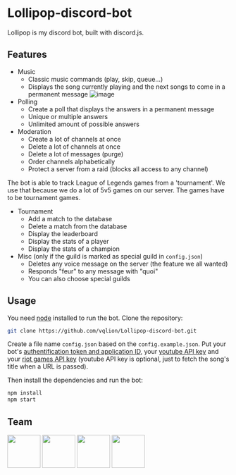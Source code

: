 # Lollipop-discord-bot

Lollipop is my discord bot, built with discord.js.

## Features

- Music
  - Classic music commands (play, skip, queue...)
  - Displays the song currently playing and the next songs to come in a permanent message
   ![image](https://github.com/vqlion/Lollipop-discord-bot/assets/104720049/62e259fd-2e49-41de-8b29-9aa351ba24f4)
- Polling
  - Create a poll that displays the answers in a permanent message
  - Unique or multiple answers
  - Unlimited amount of possible answers
- Moderation
  - Create a lot of channels at once
  - Delete a lot of channels at once
  - Delete a lot of messages (purge)
  - Order channels alphabetically
  - Protect a server from a raid (blocks all access to any channel)

The bot is able to track League of Legends games from a 'tournament'. We use that because we do a lot of 5v5 games on our server. The games have to be tournament games.

- Tournament
  - Add a match to the database
  - Delete a match from the database
  - Display the leaderboard
  - Display the stats of a player
  - Display the stats of a champion
- Misc (only if the guild is marked as special guild in ```config.json```)
  - Deletes any voice message on the server (the feature we all wanted)
  - Responds "feur" to any message with "quoi"
  - You can also choose special guilds

## Usage

You need [node](https://nodejs.org) installed to run the bot.
Clone the repository:
```bash
git clone https://github.com/vqlion/Lollipop-discord-bot.git
```
Create a file name ```config.json``` based on the ```config.example.json```. Put your bot's [authentification token and application ID](https://discord.com/developers/docs/getting-started), your [youtube API key](https://console.cloud.google.com/apis/) and your [riot games API key](https://developer.riotgames.com/) (youtube API key is optional, just to fetch the song's title when a URL is passed).

Then install the dependencies and run the bot:
```bash
npm install
npm start
```

## Team

<a href="https://github.com/vqlion"><img src="https://avatars.githubusercontent.com/u/104720049?v=4" width="75"></a>
<a href="https://github.com/Yayadelaplaya/"><img src="https://avatars.githubusercontent.com/u/81352733?v=4" width="75"></a> 
<a href="https://github.com/LordOfGnou/"><img src="https://avatars.githubusercontent.com/u/83947403?v=4" width="75"></a> 
<a href="https://github.com/fkyro/"><img src="https://avatars.githubusercontent.com/u/94193573?v=4" width="75"></a> 
